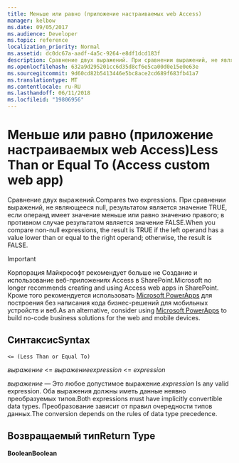 ```yaml
---
title: Меньше или равно (приложение настраиваемых web Access)
manager: kelbow
ms.date: 09/05/2017
ms.audience: Developer
ms.topic: reference
localization_priority: Normal
ms.assetid: dc0dc67a-aadf-4a5c-9264-e8df1dcd183f
description: Сравнение двух выражений. При сравнении выражений, не являющееся null, результатом является значение TRUE, если операнд имеет значение меньше или равно значению правого; в противном случае результатом является значение FALSE.
ms.openlocfilehash: 632a9d295201cc6d35d8cf6e5ca00d0e15e0e63e
ms.sourcegitcommit: 9d60cd82b5413446e5bc8ace2cd689f683fb41a7
ms.translationtype: MT
ms.contentlocale: ru-RU
ms.lasthandoff: 06/11/2018
ms.locfileid: "19806956"
---
```

# <a name="less-than-or-equal-to-access-custom-web-app"></a><span data-ttu-id="c5f4f-104">Меньше или равно (приложение настраиваемых web Access)</span><span class="sxs-lookup"><span data-stu-id="c5f4f-104">Less Than or Equal To (Access custom web app)</span></span>

<span data-ttu-id="c5f4f-105">Сравнение двух выражений.</span><span class="sxs-lookup"><span data-stu-id="c5f4f-105">Compares two expressions.</span></span> <span data-ttu-id="c5f4f-106">При сравнении выражений, не являющееся null, результатом является значение TRUE, если операнд имеет значение меньше или равно значению правого; в противном случае результатом является значение FALSE.</span><span class="sxs-lookup"><span data-stu-id="c5f4f-106">When you compare non-null expressions, the result is TRUE if the left operand has a value lower than or equal to the right operand; otherwise, the result is FALSE.</span></span>
  
> [!IMPORTANT]
> <span data-ttu-id="c5f4f-107">Корпорация Майкрософт рекомендует больше не Создание и использование веб-приложениях Access в SharePoint.</span><span class="sxs-lookup"><span data-stu-id="c5f4f-107">Microsoft no longer recommends creating and using Access web apps in SharePoint.</span></span> <span data-ttu-id="c5f4f-108">Кроме того рекомендуется использовать [Microsoft PowerApps](https://powerapps.microsoft.com/en-us/) для построения без написания кода бизнес-решений для мобильных устройств и веб.</span><span class="sxs-lookup"><span data-stu-id="c5f4f-108">As an alternative, consider using [Microsoft PowerApps](https://powerapps.microsoft.com/en-us/) to build no-code business solutions for the web and mobile devices.</span></span> 
  
## <a name="syntax"></a><span data-ttu-id="c5f4f-109">Синтаксис</span><span class="sxs-lookup"><span data-stu-id="c5f4f-109">Syntax</span></span>

`<= (Less Than or Equal To)`

<span data-ttu-id="c5f4f-110">*выражение*  \<=  *выражение*</span><span class="sxs-lookup"><span data-stu-id="c5f4f-110">*expression*  \<=  *expression*</span></span> 
  
<span data-ttu-id="c5f4f-111">*выражение*  — Это любое допустимое выражение.</span><span class="sxs-lookup"><span data-stu-id="c5f4f-111">*expression*  Is any valid expression.</span></span> <span data-ttu-id="c5f4f-112">Оба выражения должны иметь данные неявно преобразуемых типов.</span><span class="sxs-lookup"><span data-stu-id="c5f4f-112">Both expressions must have implicitly convertible data types.</span></span> <span data-ttu-id="c5f4f-113">Преобразование зависит от правил очередности типов данных.</span><span class="sxs-lookup"><span data-stu-id="c5f4f-113">The conversion depends on the rules of data type precedence.</span></span> 
  
## <a name="return-type"></a><span data-ttu-id="c5f4f-114">Возвращаемый тип</span><span class="sxs-lookup"><span data-stu-id="c5f4f-114">Return Type</span></span>

<span data-ttu-id="c5f4f-115">**Boolean**</span><span class="sxs-lookup"><span data-stu-id="c5f4f-115">**Boolean**</span></span>
  

